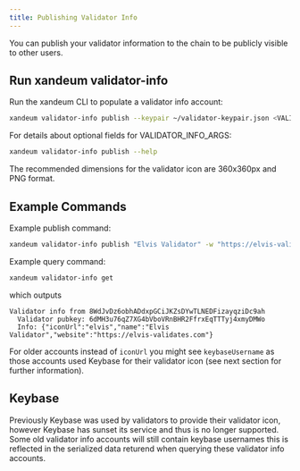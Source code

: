 ```yaml
---
title: Publishing Validator Info
---
```


You can publish your validator information to the chain to be publicly visible to other users.

## Run xandeum validator-info

Run the xandeum CLI to populate a validator info account:

```bash
xandeum validator-info publish --keypair ~/validator-keypair.json <VALIDATOR_INFO_ARGS> <VALIDATOR_NAME>
```

For details about optional fields for VALIDATOR_INFO_ARGS:

```bash
xandeum validator-info publish --help
```

The recommended dimensions for the validator icon are 360x360px and PNG format.

## Example Commands

Example publish command:

```bash
xandeum validator-info publish "Elvis Validator" -w "https://elvis-validates.com" -i "https://elvis-validates.com/my-icon.png"
```

Example query command:

```bash
xandeum validator-info get
```

which outputs

```text
Validator info from 8WdJvDz6obhADdxpGCiJKZsDYwTLNEDFizayqziDc9ah
  Validator pubkey: 6dMH3u76qZ7XG4bVboVRnBHR2FfrxEqTTTyj4xmyDMWo
  Info: {"iconUrl":"elvis","name":"Elvis Validator","website":"https://elvis-validates.com"}
```

For older accounts instead of `iconUrl` you might see `keybaseUsername` as those accounts used Keybase for their validator icon (see next section for further information).

## Keybase

Previously Keybase was used by validators to provide their validator icon, however Keybase has sunset its service and thus is no longer supported. Some old validator info accounts will still contain keybase usernames this is reflected in the serialized data returend when querying these validator info accounts.
